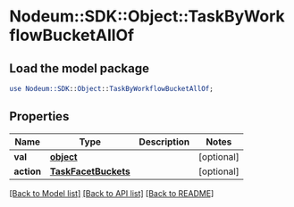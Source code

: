 # Nodeum::SDK::Object::TaskByWorkflowBucketAllOf

## Load the model package
```perl
use Nodeum::SDK::Object::TaskByWorkflowBucketAllOf;
```

## Properties
Name | Type | Description | Notes
------------ | ------------- | ------------- | -------------
**val** | [**object**](.md) |  | [optional] 
**action** | [**TaskFacetBuckets**](TaskFacetBuckets.md) |  | [optional] 

[[Back to Model list]](../README.md#documentation-for-models) [[Back to API list]](../README.md#documentation-for-api-endpoints) [[Back to README]](../README.md)


